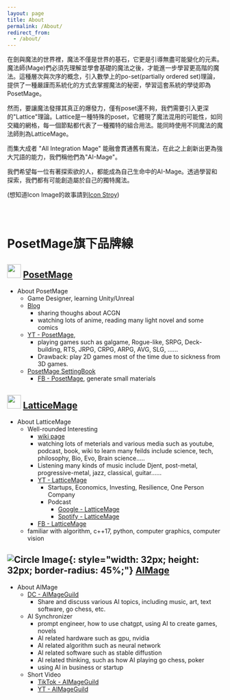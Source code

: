 ```yaml
---
layout: page
title: About
permalink: /About/
redirect_from:
  - /about/
---
```


在劍與魔法的世界裡，魔法不僅是世界的基石，它更是引導無盡可能變化的元素。魔法師(Mage)們必須先理解並學會基礎的魔法之後，才能進一步學習更高階的魔法。這種層次與次序的概念，引入數學上的po-set(partially ordered set)理論，提供了一種嚴謹而系統化的方式去掌握魔法的秘密，學習這套系統的學徒即為PosetMage。

然而，要讓魔法發揮其真正的爆發力，僅有poset還不夠，我們需要引入更深的"Lattice"理論。Lattice是一種特殊的poset，它體現了魔法混用的可能性，如同交織的網格，每一個節點都代表了一種獨特的組合用法。能同時使用不同魔法的魔法師則為LatticeMage。

而集大成者 "All Integration Mage" 能融會貫通舊有魔法，在此之上創新出更為強大咒語的能力，我們稱他們為"AI-Mage"。

我們希望每一位有著探索欲的人，都能成為自己生命中的AI-Mage。透過學習和探索，我們都有可能創造屬於自己的獨特魔法。

(想知道Icon Image的故事請到[Icon Stroy](/SettingBook/Setting/Appendix/PosetMage))

<div style="height: 30px;"></div>

# PosetMage旗下品牌線

## <img src="/Images/Icon/PosetMage_t.png" Height="32" /> [PosetMage](/)
* About PosetMage
  * Game Designer, learning Unity/Unreal
  * [Blog](/blog)
    * sharing thoughs about ACGN
    * watching lots of anime, reading many light novel and some comics
  * [YT - PosetMage](https://youtube.com/@PosetMage), 
    * playing games such as galgame, Rogue-like, SRPG, Deck-building, RTS, JRPG, CRPG, ARPG, AVG, SLG, ......
    * Drawback: play 2D games most of the time due to sickness from 3D games.
  * [PosetMage SettingBook](/SettingBook/)
    * [FB - PosetMage](https://www.facebook.com/posetmage), generate small materials


## <img src="/Images/Icon/LatticeMage_t.png" Height="32" /> [LatticeMage](https://wiki.posetmage.com)
* About LatticeMage
  * Well-rounded Interesting
    * [wiki page](https://wiki.posetmage.com)
    * watching lots of meterials and various media such as youtube, podcast, book, wiki to learn many feilds include science, tech, philosophy, Bio, Evo, Brain science.....
    * Listening many kinds of music include Djent, post-metal, progressive-metal, jazz, classical, guitar......
    * [YT - LatticeMage](https://youtube.com/@LatticeMage)
      * Startups, Economics, Investing, Resilience, One Person Company
      * Podcast
        * [Google - LatticeMage](https://podcasts.google.com/feed/aHR0cHM6Ly9hbmNob3IuZm0vcy9kY2Q0MDYwYy9wb2RjYXN0L3Jzcw)
        * [Spotify - LatticeMage](https://podcasters.spotify.com/pod/show/latticemage/)
    * [FB - LatticeMage](https://www.facebook.com/latticemage)
  * familiar with algorithm, c++17, python, computer graphics, computer vision


## ![Circle Image](/Images/AIMage/LOGO.png){: style="width: 32px; height: 32px; border-radius: 45%;"} [AIMage](https://discord.gg/xHjzATYCfN)
* About AIMage
  * [DC - AIMageGuild](https://discord.gg/rNUGE7fzY8)
    * Share and discuss various AI topics, including music, art, text software, go chess, etc.
  * AI Synchronizer
    * prompt engineer, how to use chatgpt, using AI to create games, novels
    * AI related hardware such as gpu, nvidia
    * AI related algorithm such as neural network
    * AI related software such as stable diffustion
    * AI related thinking, such as how AI playing go chess, poker
    * using AI in business or startup
  * Short Video
    * [TikTok - AIMageGuild](https://www.tiktok.com/@aimageguild)
    * [YT - AIMageGuild](https://www.youtube.com/@AIMageGuild/shorts)
